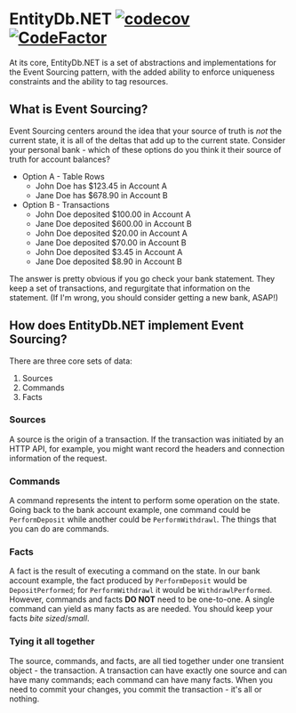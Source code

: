 # EntityDb.NET [![codecov](https://codecov.io/gh/entitydb-io/EntityDb.NET/branch/main/graph/badge.svg?token=2IK4D211SY)](https://codecov.io/gh/entitydb-io/EntityDb.NET) [![CodeFactor](https://www.codefactor.io/repository/github/entitydb-io/entitydb.net/badge)](https://www.codefactor.io/repository/github/entitydb-io/entitydb.net)

At its core, EntityDb.NET is a set of abstractions and implementations for the Event Sourcing pattern, with the added ability to enforce uniqueness constraints and the ability to tag resources.

## What is Event Sourcing?

Event Sourcing centers around the idea that your source of truth is _not_ the current state, it is all of the deltas that add up to the current state. Consider your personal bank - which of these options do you think it their source of truth for account balances?

- Option A - Table Rows
  - John Doe has $123.45 in Account A
  - Jane Doe has $678.90 in Account B
- Option B - Transactions
  - John Doe deposited $100.00 in Account A
  - Jane Doe deposited $600.00 in Account B
  - John Doe deposited $20.00 in Account A
  - Jane Doe deposited $70.00 in Account B
  - John Doe deposited $3.45 in Account A
  - Jane Doe deposited $8.90 in Account B

The answer is pretty obvious if you go check your bank statement. They keep a set of transactions, and regurgitate that information on the statement. (If I'm wrong, you should consider getting a new bank, ASAP!)

## How does EntityDb.NET implement Event Sourcing?

There are three core sets of data:

1. Sources
2. Commands
3. Facts

### Sources

A source is the origin of a transaction. If the transaction was initiated by an HTTP API, for example, you might want record the headers and connection information of the request.

### Commands

A command represents the intent to perform some operation on the state. Going back to the bank account example, one command could be `PerformDeposit` while another could be `PerformWithdrawl`. The things that you can do are commands.

### Facts

A fact is the result of executing a command on the state. In our bank account example, the fact produced by `PerformDeposit` would be `DepositPerformed`; for `PerformWithdrawl` it would be `WithdrawlPerformed`. However, commands and facts **DO NOT** need to be one-to-one. A single command can yield as many facts as are needed. You should keep your facts _bite sized_/_small_.

### Tying it all together

The source, commands, and facts, are all tied together under one transient object - the transaction. A transaction can have exactly one source and can have many commands; each command can have many facts. When you need to commit your changes, you commit the transaction - it's all or nothing.
